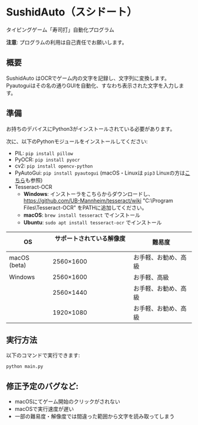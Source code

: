# SushidAuto（スシドート）
タイピングゲーム「寿司打」自動化プログラム

**注意**: プログラムの利用は自己責任でお願いします。

## 概要
SushidAuto はOCRでゲーム内の文字を記録し、文字列に変換します。Pyautoguiはその名の通りGUIを自動化、すなわち表示された文字を入力します。

## 準備
お持ちのデバイスにPython3がインストールされている必要があります。

次に、以下のPythonモジュールをインストールしてください:
* PIL:  `pip install pillow`
* PyOCR: `pip install pyocr`
* cv2: `pip install opencv-python`
* PyAutoGui: `pip install pyautogui` (macOS・Linuxは `pip3` Linuxの方は[こちら](https://pyautogui.readthedocs.io/en/latest/install.html)も参照)
* Tesseract-OCR
    * **Windows**: インストーラをこちらからダウンロードし、
    https://github.com/UB-Mannheim/tesseract/wiki
    "C:\Program Files\Tesseract-OCR" をPATHに追加してください。
    * **macOS**: `brew install tesseract` でインストール
    * **Ubuntu**: `sudo apt install tesseract-ocr` でインストール

| OS           | サポートされている解像度  　| 難易度         |
|--------------|-------------------------|--------------------|
| macOS (beta) | 2560×1600               | お手軽、お勧め、高級 |
| Windows      | 2560×1600               | お手軽、高級       |
|              | 2560×1440               | お手軽、お勧め、高級 |
|              | 1920×1080               | お手軽、お勧め、高級 |

## 実行方法
以下のコマンドで実行できます:

`python main.py`


## 修正予定のバグなど:
* macOSにてゲーム開始のクリックがされない
* macOSで実行速度が遅い
* 一部の難易度・解像度では間違った範囲から文字を読み取ってしまう